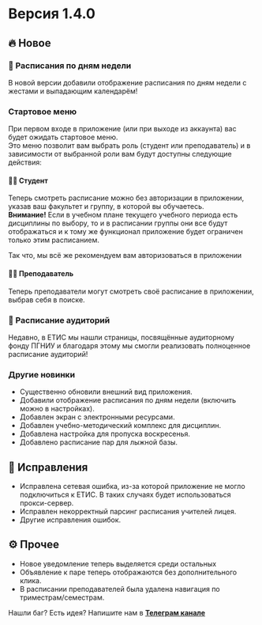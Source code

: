 # **Версия 1.4.0**

## 🔥 **Новое**

### 📅 Расписания по дням недели

В новой версии добавили отображение расписания по дням недели с жестами и выпадающим календарём!

### Стартовое меню
При первом входе в приложение (или при выходе из аккаунта) вас будет ожидать стартовое меню.  
Это меню позволит вам выбрать роль (студент или преподаватель) и в зависимости от выбранной роли вам будут доступны следующие действия:

#### 👨‍🎓 Студент

Теперь смотреть расписание можно без авторизации в приложении, указав ваш факультет и группу, в которой вы обучаетесь.  
**Внимание!** Если в учебном плане текущего учебного периода есть дисциплины по выбору, то и в расписании группы они все будут отображаться и к тому же функционал приложение будет ограничен только этим расписанием.

Так что, мы всё же рекомендуем вам авторизоваться в приложении

#### 👨‍🏫 Преподаватель

Теперь преподаватели могут смотреть своё расписание в приложении, выбрав себя в поиске.

### 📅 Расписание аудиторий

Недавно, в ЕТИС мы нашли страницы, посвящённые аудиторному фонду ПГНИУ и благодаря этому мы смогли реализовать полноценное расписание аудиторий!

### Другие новинки

- Существенно обновили внешний вид приложения.
- Добавили отображение расписания по дням недели (включить можно в настройках).
- Добавлен экран с электронными ресурсами.
- Добавлен учебно-методический комплекс для дисциплин.
- Добавлена настройка для пропуска воскресенья.
- Добавлено расписание пар для лыжной базы.

## 🐛 **Исправления**

- Исправлена сетевая ошибка, из-за которой приложение не могло подключиться к ЕТИС. В таких случаях будет использоваться прокси-сервер.
- Исправлен некорректный парсинг расписания учителей лицея.
- Другие исправления ошибок.

## ⚙️ **Прочее**

- Новое уведомление теперь выделяется среди остальных
- Объявление к паре теперь отображаются без дополнительного клика.
- В расписании преподавателей была удалена навигация по триместрам/семестрам.

Нашли баг? Есть идея? Напишите нам в [**Телеграм канале**](https://t.me/etis_mobile)
